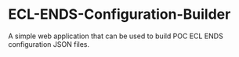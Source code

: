 # ECL-ENDS-Configuration-Builder
A simple web application that can be used to build POC ECL ENDS configuration JSON files.
